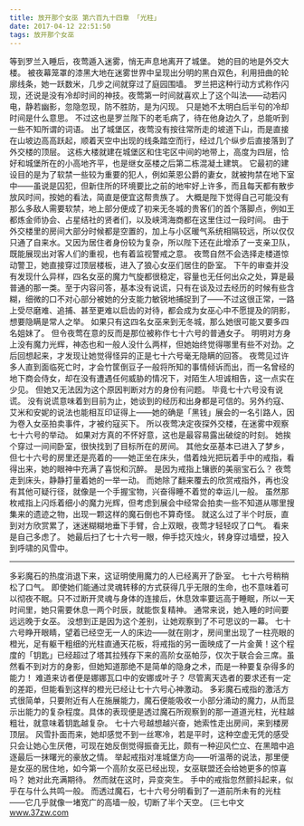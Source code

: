 ```yaml
---
title: 放开那个女巫 第六百九十四章 「光柱」
date: 2017-04-12 22:51:50
tags: 放开那个女巫
---
```


等到罗兰入睡后，夜莺遁入迷雾，悄无声息地离开了城堡。
她的目的地是外交大楼。
被夜幕笼罩的漆黑大地在迷雾世界中呈现出分明的黑白双色，利用扭曲的轮廓线条，她一跃数米，几步之间就穿过了庭园围墙。
罗兰把这种行动方式称作闪现，还说是没有冷却时间的神技。夜莺第一时间就喜欢上了这个叫法——动若闪电，静若幽影，忽隐忽现，防不胜防，是为闪现。
只是她不太明白后半句的冷却时间是什么意思。
不过这也是罗兰陛下的老毛病了，待在他身边久了，总能听到一些不知所谓的词语。
出了城堡区，夜莺没有按往常所走的坡道下山，而是直接在山坡边高高跃起，顺着天空中出现的线条踏空而行，经过几个纵步后直接落到了外交楼的顶层。
这栋大楼就建在城堡区和住宅区中间的地带上，高度为四层，恰好和城堡所在的小高地齐平，也是继女巫楼之后第二栋混凝土建筑。
它最初的建设目的是为了软禁一些较为重要的犯人，例如莱恩公爵的妻女，就被拘禁在地下室中——虽说是囚犯，但新住所的环境要比之前的地牢好上许多，而且每天都有散步放风时间，按她的看法，简直是便宜这帮贵族了。
大概是陛下觉得自己可能没有那么多敌人需要软禁，地上部分便成了初来无冬城的贵客们的首个落脚点，例如王都炼金师协会、占星结社的贤者们，以及峡湾海商都在这里住过一段时间。
由于外交楼里的房间大部分时候都是空置的，加上与小区暖气系统相隔较远，所以仅仅只通了自来水。又因为居住者身份较为复杂，所以陛下还在此增添了一支亲卫队，既能展现出对客人们的重视，也有着监视警戒之意。
夜莺自然不会选择走楼道惊动警卫，她直接穿过顶层楼板，进入了狼心女巫们居住的卧室。
下午的审查并没有发现什么异样，四名女巫的魔力气旋都很稳定，容量也无任何出众之处，算是最普通的那一类。至于内容问答，基本没有说谎，只有在谈及过去经历的时候有些含糊，细微的口不对心部分被她的分支能力敏锐地捕捉到了——不过这很正常，一路上受尽磨难、追捕、甚至更难以启齿的对待，都会成为女巫心中不愿提及的阴影，想要隐瞒是常人之举。
如果只有这四名女巫来到无冬城，那么她很可能又要多四名姐妹了。
但令夜莺在意的反而是那位被称作七十六号的普通女子。
明明对方身上没有魔力光辉，神态也和一般人没什么两样，但她始终觉得哪里有些不对劲。之后回想起来，才发现让她觉得怪异的正是七十六号毫无隐瞒的回答。
夜莺见过许多人直到面临死亡时，才会竹筐倒豆子一般将所知的事情倾诉而出，而一名曾经的地下商会侍女，却在没有遭遇任何威胁的情况下，对陌生人坦诚相告，这一点实在少见。
但她又无法因为这个原因判断对方的身份有问题。
毕竟七十六号没有说谎。
没有说谎意味着到目前为止，她谈到的经历和出身都是可信的。另外约寇、艾米和安妮的说法也能相互印证得上——她的确是「黑钱」展会的一名引路人，因为卷入女巫拍卖事件，才被约寇买下。
所以夜莺决定夜探外交楼，在迷雾中观察七十六号的举动。
如果对方真的不怀好意，这也是最容易露出破绽的时刻。
她挨个穿过一间间卧室，很快找到了目标所在的房间。
其他女巫基本已进入了梦乡，但七十六号的房里还是亮着的——她正坐在床头，借着烛光把玩着手中的戒指，看得出来，她的眼神中充满了喜悦和沉醉。
是因为戒指上镶嵌的美丽宝石么？
夜莺走到床头，静静打量着她的一举一动。
而她除了翻来覆去的欣赏戒指外，再也没有其他可疑行径，就像是一个手握宝物，兴奋得睡不着觉的幸运儿一般。
虽然那枚戒指上闪烁着细小的魔力光辉，但考虑到展会中经常会拍卖一些不知道从哪里搜集来的遗迹之物，出现一颗这样的魔石倒也不算奇怪。
就这么过了半个时辰，直到对方欣赏累了，迷迷糊糊地垂下手臂，合上双眼，夜莺才轻轻叹了口气。
看来是自己多虑了。
她最后扫了七十六号一眼，伸手捻灭烛火，转身穿过墙壁，投入到呼啸的风雪中。
*******************
多彩魔石的热度消退下来，这证明使用魔力的人已经离开了卧室。
七十六号稍稍松了口气。
即使她们能通过灵魂转移的方式获得几乎无限的生命，也不意味着可以彻夜不眠。只不过断开灵魂与身体的连接后，休息效率要远高于睡眠，所以一天时间里，她只需要休息一两个时辰，就能恢复精神。
通常来说，她入睡的时间要远远晚于女巫。
没想到正是因为这个差别，让她观察到了不可思议的一幕。
七十六号睁开眼睛，望着已经空无一人的床边——就在刚才，房间里出现了一柱亮眼的橙光，足有躯干粗细的光柱直通天花板，将戒指的另一面映成了一片金黄！这个程度的「钥匙」已经超过了塔其拉残存下来的高阶女巫帕莎，仅次于联合会三席。虽然看不到对方的身影，但她知道那绝不是简单的隐身之术，而是一种要复杂得多的能力！
难道来访者便是娜娜瓦口中的安娜或叶子？
尽管离天选者的要求还有一定的差距，但能看到这样的橙光已经让七十六号心神激动。
多彩魔石戒指的激活方式很简单，只要附近有人在施展能力，魔石便能吸收一小部分涌动的魔力，从而显示出能力的复杂程度。具体的表现便是透过魔石所观察到的那一道道光柱，光柱越粗壮，就意味着钥匙越复杂。
七十六号越想越兴奋，她索性走出房间，来到楼房顶层。
风雪扑面而来，她却感觉不到一丝寒冷，若是平时，这种空虚无凭的感受只会让她心生厌倦，可现在她反倒觉得振奋无比，颇有一种迎风伫立、在黑暗中追逐最后一抹曙光的豪放之情。
举起戒指对准城堡方向——听温蒂的说法，那里便是女巫的居住地，如今第一个高阶女巫已经出现，女巫联盟还会给她更多的惊喜吗？
她对此充满期待。
然而就在这时，异变突生。
手中的戒指忽然颤抖起来，似乎在与什么共鸣一般。
而透过魔石，七十六号分明看到了一道前所未有的光柱——它几乎就像一堵宽广的高墙一般，切断了半个天空。
(三七中文 www.37zw.com
